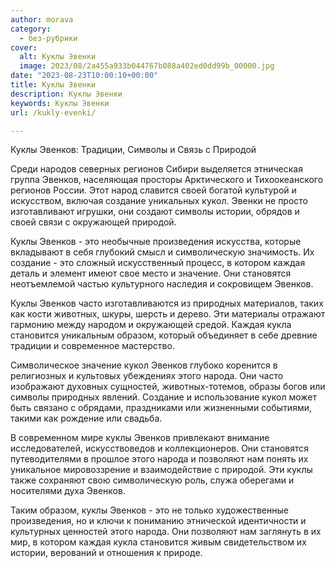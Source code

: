 ```yaml
---
author: morava
category:
  - без-рубрики
cover:
  alt: Куклы Эвенки
  image: 2023/08/2a455a933b044767b088a402ed0dd99b_00000.jpg
date: "2023-08-23T10:00:10+00:00"
title: Куклы Эвенки
description: Куклы Эвенки
keywords: Куклы Эвенки
url: /kukly-evenki/

---
```

Куклы Эвенков: Традиции, Символы и Связь с Природой

Среди народов северных регионов Сибири выделяется этническая группа Эвенков, населяющая просторы Арктического и Тихоокеанского регионов России. Этот народ славится своей богатой культурой и искусством, включая создание уникальных кукол. Эвенки не просто изготавливают игрушки, они создают символы истории, обрядов и своей связи с окружающей природой.

Куклы Эвенков \- это необычные произведения искусства, которые вкладывают в себя глубокий смысл и символическую значимость. Их создание \- это сложный искусственный процесс, в котором каждая деталь и элемент имеют свое место и значение. Они становятся неотъемлемой частью культурного наследия и сокровищем Эвенков.

Куклы Эвенков часто изготавливаются из природных материалов, таких как кости животных, шкуры, шерсть и дерево. Эти материалы отражают гармонию между народом и окружающей средой. Каждая кукла становится уникальным образом, который объединяет в себе древние традиции и современное мастерство.

Символическое значение кукол Эвенков глубоко коренится в религиозных и культовых убеждениях этого народа. Они часто изображают духовных сущностей, животных-тотемов, образы богов или символы природных явлений. Создание и использование кукол может быть связано с обрядами, праздниками или жизненными событиями, такими как рождение или свадьба.

В современном мире куклы Эвенков привлекают внимание исследователей, искусствоведов и коллекционеров. Они становятся путеводителями в прошлое этого народа и позволяют нам понять их уникальное мировоззрение и взаимодействие с природой. Эти куклы также сохраняют свою символическую роль, служа оберегами и носителями духа Эвенков.

Таким образом, куклы Эвенков \- это не только художественные произведения, но и ключи к пониманию этнической идентичности и культурных ценностей этого народа. Они позволяют нам заглянуть в их мир, в котором каждая кукла становится живым свидетельством их истории, верований и отношения к природе.
